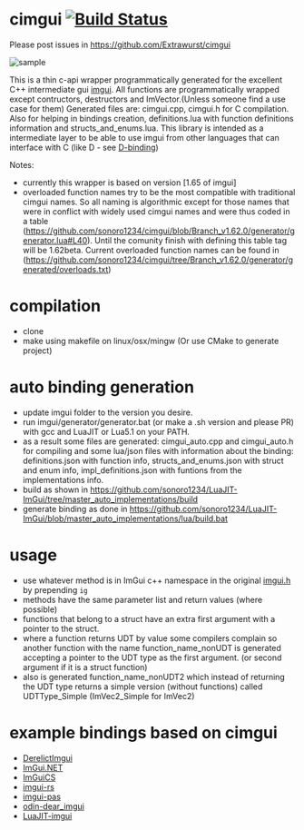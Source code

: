 # cimgui [![Build Status](https://travis-ci.org/Extrawurst/cimgui.svg)](https://travis-ci.org/Extrawurst/cimgui)

Please post issues in https://github.com/Extrawurst/cimgui

![sample](screenshot.png)

This is a thin c-api wrapper programmatically generated for the excellent C++ intermediate gui [imgui](https://github.com/ocornut/imgui).
All functions are programmatically wrapped except contructors, destructors and ImVector.(Unless someone find a use case for them)
Generated files are: cimgui.cpp, cimgui.h for C compilation. Also for helping in bindings creation, definitions.lua with function definitions information and structs_and_enums.lua.
This library is intended as a intermediate layer to be able to use imgui from other languages that can interface with C (like D - see [D-binding](https://github.com/Extrawurst/DerelictImgui))

Notes:
* currently this wrapper is based on version [1.65 of imgui]
* overloaded function names try to be the most compatible with traditional cimgui names. So all naming is algorithmic except for those names that were in conflict with widely used cimgui names and were thus coded in a table (https://github.com/sonoro1234/cimgui/blob/Branch_v1.62.0/generator/generator.lua#L40). Until the comunity finish with defining this table tag will be 1.62beta. Current overloaded function names can be found in (https://github.com/sonoro1234/cimgui/tree/Branch_v1.62.0/generator/generated/overloads.txt)

# compilation

* clone
* make using makefile on linux/osx/mingw (Or use CMake to generate project)

# auto binding generation

* update imgui folder to the version you desire.
* run imgui/generator/generator.bat (or make a .sh version and please PR) with gcc and LuaJIT or Lua5.1 on your PATH.
* as a result some files are generated: cimgui_auto.cpp and cimgui_auto.h for compiling and some lua/json files with information about the binding: definitions.json with function info, structs_and_enums.json with struct and enum info, impl_definitions.json with funtions from the implementations info.
* build as shown in https://github.com/sonoro1234/LuaJIT-ImGui/tree/master_auto_implementations/build
* generate binding as done in https://github.com/sonoro1234/LuaJIT-ImGui/blob/master_auto_implementations/lua/build.bat

# usage

* use whatever method is in ImGui c++ namespace in the original [imgui.h](https://github.com/ocornut/imgui/blob/master/imgui.h) by prepending `ig`
* methods have the same parameter list and return values (where possible)
* functions that belong to a struct have an extra first argument with a pointer to the struct.
* where a function returns UDT by value some compilers complain so another function with the name function_name_nonUDT is generated accepting a pointer to the UDT type as the first argument. (or second argument if it is a struct function)
* also is generated function_name_nonUDT2 which instead of returning the UDT type returns a simple version (without functions) called UDTType_Simple (ImVec2_Simple for ImVec2)

# example bindings based on cimgui

* [DerelictImgui](https://github.com/Extrawurst/DerelictImgui)
* [ImGui.NET](https://github.com/mellinoe/ImGui.NET)
* [ImGuiCS](https://github.com/conatuscreative/ImGuiCS)
* [imgui-rs](https://github.com/Gekkio/imgui-rs)
* [imgui-pas](https://github.com/dpethes/imgui-pas)
* [odin-dear_imgui](https://github.com/ThisDrunkDane/odin-dear_imgui)
* [LuaJIT-imgui](https://github.com/sonoro1234/LuaJIT-ImGui)
